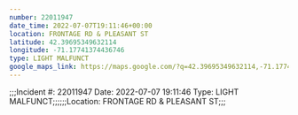 ```yaml
---
number: 22011947
date_time: 2022-07-07T19:11:46+00:00
location: FRONTAGE RD & PLEASANT ST
latitude: 42.39695349632114
longitude: -71.17741374436746
type: LIGHT MALFUNCT
google_maps_link: https://maps.google.com/?q=42.39695349632114,-71.17741374436746
---
```


;;;Incident #: 22011947   Date: 2022-07-07 19:11:46   Type: LIGHT MALFUNCT;;;;;;Location: FRONTAGE RD & PLEASANT ST;;;
